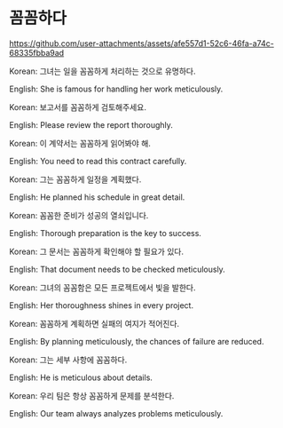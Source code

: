 # 꼼꼼하다



https://github.com/user-attachments/assets/afe557d1-52c6-46fa-a74c-68335fbba9ad



Korean: 그녀는 일을 꼼꼼하게 처리하는 것으로 유명하다.

English: She is famous for handling her work meticulously.


Korean: 보고서를 꼼꼼하게 검토해주세요.

English: Please review the report thoroughly.


Korean: 이 계약서는 꼼꼼하게 읽어봐야 해.

English: You need to read this contract carefully.


Korean: 그는 꼼꼼하게 일정을 계획했다.

English: He planned his schedule in great detail.


Korean: 꼼꼼한 준비가 성공의 열쇠입니다.

English: Thorough preparation is the key to success.


Korean: 그 문서는 꼼꼼하게 확인해야 할 필요가 있다.

English: That document needs to be checked meticulously.


Korean: 그녀의 꼼꼼함은 모든 프로젝트에서 빛을 발한다.

English: Her thoroughness shines in every project.


Korean: 꼼꼼하게 계획하면 실패의 여지가 적어진다.

English: By planning meticulously, the chances of failure are reduced.


Korean: 그는 세부 사항에 꼼꼼하다.

English: He is meticulous about details.


Korean: 우리 팀은 항상 꼼꼼하게 문제를 분석한다.

English: Our team always analyzes problems meticulously.
